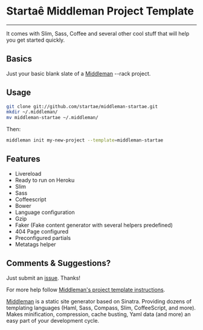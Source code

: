 # Startaê Middleman Project Template
------

It comes with Slim, Sass, Coffee and several other cool stuff that will help you get started quickly.


## Basics
Just your basic blank slate of a [Middleman](http://middlemanapp.com/) --rack project.


## Usage

```bash
git clone git://github.com/startae/middleman-startae.git
mkdir ~/.middleman/
mv middleman-startae ~/.middleman/
```
Then:

```bash
middleman init my-new-project --template=middleman-startae
```

## Features

* Livereload
* Ready to run on Heroku
* Slim
* Sass
* Coffeescript
* Bower
* Language configuration
* Gzip
* Faker (Fake content generator with several helpers predefined)
* 404 Page configured
* Preconfigured partials
* Metatags helper


## Comments & Suggestions?

Just submit an [issue](https://github.com/startae/middleman-startae/issues). Thanks!


For more help follow [Middleman's project template instructions](http://middlemanapp.com/getting-started/welcome/).

[Middleman](http://middlemanapp.com/) is a static site generator based on Sinatra. Providing dozens of templating languages (Haml, Sass, Compass, Slim, CoffeeScript, and more). Makes minification, compression, cache busting, Yaml data (and more) an easy part of your development cycle.



